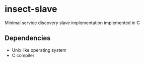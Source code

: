 # insect-slave
Minimal service discovery slave implementation implemented in C

## Dependencies
* Unix like operating system
* C compiler
